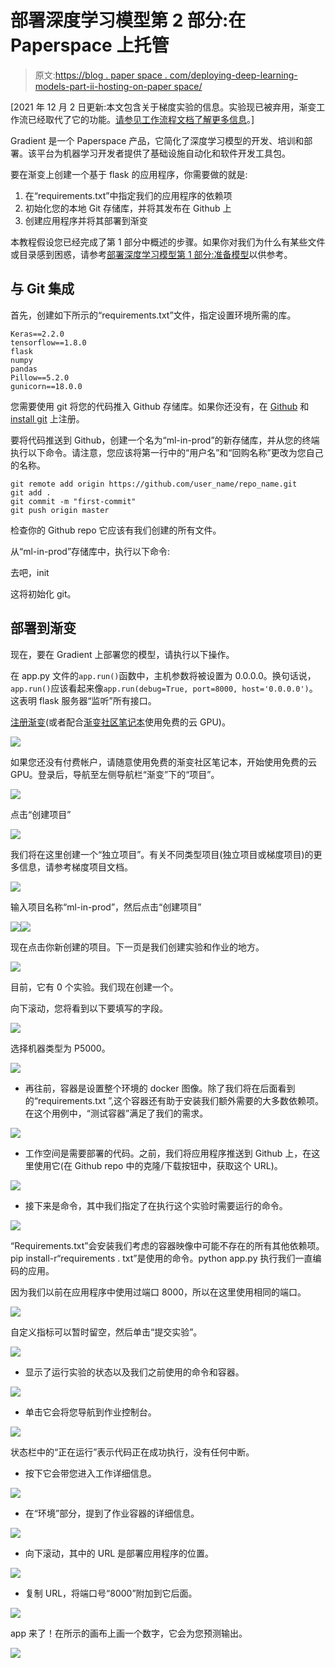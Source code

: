 # 部署深度学习模型第 2 部分:在 Paperspace 上托管

> 原文:[https://blog . paper space . com/deploying-deep-learning-models-part-ii-hosting-on-paper space/](https://blog.paperspace.com/deploying-deep-learning-models-part-ii-hosting-on-paperspace/)

[2021 年 12 月 2 日更新:本文包含关于梯度实验的信息。实验现已被弃用，渐变工作流已经取代了它的功能。[请参见工作流程文档了解更多信息](https://docs.paperspace.com/gradient/explore-train-deploy/workflows)。]

Gradient 是一个 Paperspace 产品，它简化了深度学习模型的开发、培训和部署。该平台为机器学习开发者提供了基础设施自动化和软件开发工具包。

要在渐变上创建一个基于 flask 的应用程序，你需要做的就是:

1.  在“requirements.txt”中指定我们的应用程序的依赖项
2.  初始化您的本地 Git 存储库，并将其发布在 Github 上
3.  创建应用程序并将其部署到渐变

本教程假设您已经完成了第 1 部分中概述的步骤。如果你对我们为什么有某些文件或目录感到困惑，请参考[部署深度学习模型第 1 部分:准备模型](https://blog.paperspace.com/deploying-deep-learning-models-flask-web-python/)以供参考。

## 与 Git 集成

首先，创建如下所示的“requirements.txt”文件，指定设置环境所需的库。

```
Keras==2.2.0
tensorflow==1.8.0
flask
numpy
pandas
Pillow==5.2.0
gunicorn==18.0.0 
```

您需要使用 git 将您的代码推入 Github 存储库。如果你还没有，在 [Github](https://github.com/) 和 [install git](https://git-scm.com/book/en/v2/Getting-Started-Installing-Git) 上注册。

要将代码推送到 Github，创建一个名为“ml-in-prod”的新存储库，并从您的终端执行以下命令。请注意，您应该将第一行中的“用户名”和“回购名称”更改为您自己的名称。

```
git remote add origin https://github.com/user_name/repo_name.git
git add .
git commit -m "first-commit"
git push origin master 
```

检查你的 Github repo 它应该有我们创建的所有文件。

从“ml-in-prod”存储库中，执行以下命令:

去吧，init

这将初始化 git。

## 部署到渐变

现在，要在 Gradient 上部署您的模型，请执行以下操作。

在 app.py 文件的`app.run()`函数中，主机参数将被设置为 0.0.0.0。换句话说，`app.run()`应该看起来像`app.run(debug=True, port=8000, host='0.0.0.0')`。这表明 flask 服务器“监听”所有接口。

[注册渐变](https://www.paperspace.com/account/signup)(或者配合[渐变社区笔记本](https://gradient.paperspace.com/free-gpu)使用免费的云 GPU)。

![](../Images/61c1c0395aa2e7039435797017e9b373.png)

如果您还没有付费帐户，请随意使用免费的渐变社区笔记本，开始使用免费的云 GPU。登录后，导航至左侧导航栏“渐变”下的“项目”。

![](../Images/6a59aa014adff395fd3a8f04a6489528.png)

点击“创建项目”

![](../Images/9a536b0ceb8eba3ebac510321f9f51bd.png)

我们将在这里创建一个“独立项目”。有关不同类型项目(独立项目或梯度项目)的更多信息，请参考梯度项目文档。

![](../Images/676fe0ba911f33a674641d3cae2731ed.png)

输入项目名称“ml-in-prod”，然后点击“创建项目”

![](../Images/08014660d002ab952c27e2bba5478573.png)![](../Images/ef2ab7f24b7b88a225f02cb802c95ed1.png)

现在点击你新创建的项目。下一页是我们创建实验和作业的地方。

![](../Images/2040be0289df4bafc75f06374086e327.png)

目前，它有 0 个实验。我们现在创建一个。

向下滚动，您将看到以下要填写的字段。

![](../Images/7b5ad884e7d38d14e5091008f3009ae7.png)

选择机器类型为 P5000。

![](../Images/0e762b3a2be1deb3aa6df8f8cc808556.png)

*   再往前，容器是设置整个环境的 docker 图像。除了我们将在后面看到的“requirements.txt ”,这个容器还有助于安装我们额外需要的大多数依赖项。在这个用例中，“测试容器”满足了我们的需求。

![](../Images/8dcd49ebeee5dd93877d322af58956d3.png)

*   工作空间是需要部署的代码。之前，我们将应用程序推送到 Github 上，在这里使用它(在 Github repo 中的克隆/下载按钮中，获取这个 URL)。

![](../Images/89633afbaf30a10835a43a69147d699d.png)

*   接下来是命令，其中我们指定了在执行这个实验时需要运行的命令。

![](../Images/c2698f1f0566f3b23d8030f9cf0e2ae9.png)

“Requirements.txt”会安装我们考虑的容器映像中可能不存在的所有其他依赖项。pip install-r“requirements . txt”是使用的命令。python app.py 执行我们一直编码的应用。

因为我们以前在应用程序中使用过端口 8000，所以在这里使用相同的端口。

![](../Images/28e9ad57e2e4d223eceaee07fa15398f.png)

自定义指标可以暂时留空，然后单击“提交实验”。

![](../Images/8096c0e26538e329086499c31ee09ccc.png)

*   显示了运行实验的状态以及我们之前使用的命令和容器。

![](../Images/245b3a48c538e52531df9a8b4fbd5e2b.png)

*   单击它会将您导航到作业控制台。

![](../Images/c521d058e5bd2435afd95d28a653198c.png)

状态栏中的“正在运行”表示代码正在成功执行，没有任何中断。

*   按下它会带您进入工作详细信息。

![](../Images/fa2f4954c44ea2a8c53258bbbcb64ea2.png)

*   在“环境”部分，提到了作业容器的详细信息。

![](../Images/4f08eba3d6ed1ee6ff1dc655a82e852f.png)

*   向下滚动，其中的 URL 是部署应用程序的位置。

![](../Images/57c678993b876c131757475bc7c7f874.png)

*   复制 URL，将端口号“8000”附加到它后面。

![](../Images/48f9c8f2f667c9ff3410843e212a17ff.png)

app 来了！在所示的画布上画一个数字，它会为您预测输出。

![](../Images/96d198cdd983952014369e956ce5bc21.png)